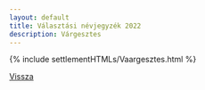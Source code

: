 ```yaml
---
layout: default
title: Választási névjegyzék 2022
description: Várgesztes
---
```


{% include settlementHTMLs/Vaargesztes.html %}

[Vissza](./)